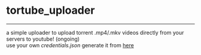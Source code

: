 # tortube_uploader
---
a simple uploader to upload torrent .mp4/.mkv videos directly from your servers to youtube! (ongoing)  
use your own *credentials.json* generate it from [here](https://console.developers.google.com/)
